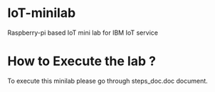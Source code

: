 # IoT-minilab
 Raspberry-pi based IoT mini lab for IBM IoT service

# How to Execute the lab ?

To execute this minilab please go through steps_doc.doc document.
